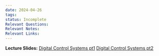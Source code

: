 ```yaml
---
date: 2024-04-26
tags: 
status: Incomplete
Relevant Questions: 
Relevant Notes: 
Relevant Links:
---
```

**Lecture Slides:**
[Digital Control Systems pt1](Attachments/Workshop%20Week%207%20–%20Digital%20Control%20Systems%20-%20Part%202_v1_annotated%201.pdf)
[Digital Control Systems pt2](Attachments/Workshop%20Week%207%20–%20Digital%20Control%20Systems%20-%20Part%202_v1_annotated.pdf)